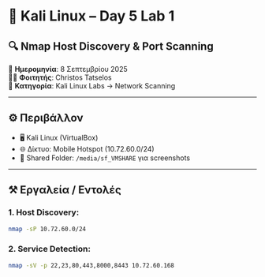 # 🧪 Kali Linux – Day 5 Lab 1  
## 🔍 Nmap Host Discovery & Port Scanning

📅 **Ημερομηνία**: 8 Σεπτεμβρίου 2025  
👨‍💻 **Φοιτητής**: Christos Tatselos  
📂 **Κατηγορία**: Kali Linux Labs → Network Scanning  

---

## ⚙️ Περιβάλλον

- 🖥️ Kali Linux (VirtualBox)  
- 🌐 Δίκτυο: Mobile Hotspot (10.72.60.0/24)  
- 📁 Shared Folder: `/media/sf_VMSHARE` για screenshots  

---

## ⚒️ Εργαλεία / Εντολές

### 1. Host Discovery:
```bash
nmap -sP 10.72.60.0/24
```

### 2. Service Detection:
```bash
nmap -sV -p 22,23,80,443,8000,8443 10.72.60.168
```
